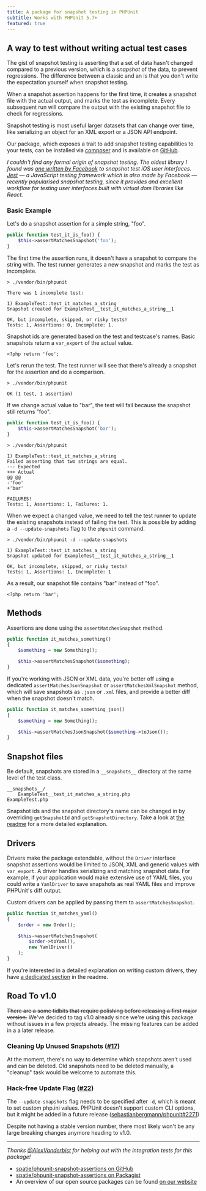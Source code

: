 ```yaml
---
title: A package for snapshot testing in PHPUnit
subtitle: Works with PHPUnit 5.7+
featured: true
---
```

## A way to test without writing actual test cases

The gist of snapshot testing is asserting that a set of data hasn't changed compared to a previous version, which is a *snapshot* of the data, to prevent regressions. The difference between a classic  and an  is that you don't write the expectation yourself when snapshot testing.

When a snapshot assertion happens for the first time, it creates a snapshot file with the actual output, and marks the test as incomplete. Every subsequent run will compare the output with the existing snapshot file to check for regressions.

Snapshot testing is most useful larger datasets that can change over time, like serializing an object for an XML export or a JSON API endpoint.

Our package, which exposes a trait to add snapshot testing capabilities to your tests, can be installed via [composer](https://packagist.org/packages/spatie/phpunit-snapshot-assertions) and is available on [GitHub](https://github.com/spatie/phpunit-snapshot-assertions).

*I couldn't find any formal origin of snapshot testing. The oldest library I found was [one written by Facebook](https://github.com/facebook/ios-snapshot-test-case) to snapshot test iOS user interfaces. [Jest](https://facebook.github.io/jest/) — a JavaScript testing framework which is also made by Facebook — recently popularised snapshot testing, since it provides and excellent workflow for testing user interfaces built with virtual dom libraries like React.*

### Basic Example

Let's do a snapshot assertion for a simple string, "foo".

```php
public function test_it_is_foo() {
    $this->assertMatchesSnapshot('foo');
}
```

The first time the assertion runs, it doesn't have a snapshot to compare the string with. The test runner generates a new snapshot and marks the test as incomplete.

```
> ./vendor/bin/phpunit

There was 1 incomplete test:

1) ExampleTest::test_it_matches_a_string
Snapshot created for ExampleTest__test_it_matches_a_string__1

OK, but incomplete, skipped, or risky tests!
Tests: 1, Assertions: 0, Incomplete: 1.
```

Snapshot ids are generated based on the test and testcase's names. Basic snapshots return a `var_export` of the actual value.

```
<?php return 'foo';
```

Let's rerun the test. The test runner will see that there's already a snapshot for the assertion and do a comparison.

```
> ./vendor/bin/phpunit

OK (1 test, 1 assertion)
```

If we change actual value to "bar", the test will fail because the snapshot still returns "foo".

```php
public function test_it_is_foo() {
    $this->assertMatchesSnapshot('bar');
}
```
```
> ./vendor/bin/phpunit

1) ExampleTest::test_it_matches_a_string
Failed asserting that two strings are equal.
--- Expected
+++ Actual
@@ @@
-'foo'
+'bar'

FAILURES!
Tests: 1, Assertions: 1, Failures: 1.
```

When we expect a changed value, we need to tell the test runner to update the existing snapshots instead of failing the test. This is possible by adding a `-d --update-snapshots` flag to the `phpunit` command.

```
> ./vendor/bin/phpunit -d --update-snapshots

1) ExampleTest::test_it_matches_a_string
Snapshot updated for ExampleTest__test_it_matches_a_string__1

OK, but incomplete, skipped, or risky tests!
Tests: 1, Assertions: 1, Incomplete: 1
```

As a result, our snapshot file contains "bar" instead of "foo".

```
<?php return 'bar';
```

## Methods

Assertions are done using the `assertMatchesSnapshot` method.

```php
public function it_matches_something()
{
    $something = new Something();

    $this->assertMatchesSnapshot($something);
}
```

If you're working with JSON or XML data, you're better off using a dedicated `assertMatchesJsonSnapshot` or `assertMatchesXmlSnapshot` method, which will save snapshots as `.json` or `.xml` files, and provide a better diff when the snapshot doesn't match.

```php
public function it_matches_something_json()
{
    $something = new Something();

    $this->assertMatchesJsonSnapshot($something->toJson());
}
```

## Snapshot files

Be default, snapshots are stored in a `__snapshots__` directory at the same level of the test
class.

```
__snapshots__/
    ExampleTest__test_it_matches_a_string.php
ExampleTest.php
```

Snapshot ids and the snapshot directory's name can be changed in by overriding `getSnapshotId` and `getSnapshotDirectory`. Take a look at [the readme](https://github.com/spatie/phpunit-snapshot-assertions#customizing-snapshot-ids-and-directories) for a more detailed explanation.

## Drivers

Drivers make the package extendable, without the `Driver` interface snapshot assertions would be limited to JSON, XML and generic values with `var_export`. A driver handles serializing and matching snapshot data. For example, if your application would make extensive use of YAML files, you could write a `YamlDriver` to save snapshots as real YAML files and improve PHPUnit's diff output.

Custom drivers can be applied by passing them to `assertMatchesSnapshot`.

```php
public function it_matches_yaml()
{
    $order = new Order();

    $this->assertMatchesSnapshot(
        $order->toYaml(),
        new YamlDriver()
    );
}
```

If you're interested in a detailed explanation on writing custom drivers, they have [a dedicated section](https://github.com/spatie/phpunit-snapshot-assertions#writing-custom-drivers) in the readme.

## Road To v1.0

<strike>There are a some tidbits that require polishing before releasing a first major version.</strike> We've decided to tag v1.0 already since we're using this package without issues in a few projects already. The missing features can be added in a a later release.

### Cleaning Up Unused Snapshots ([#17](https://github.com/spatie/phpunit-snapshot-assertions/issues/17))

At the moment, there's no way to determine which snapshots aren't used and can be deleted. Old snapshots need to be deleted manually, a "cleanup" task would be welcome to automate this.

### Hack-free Update Flag ([#22](https://github.com/spatie/phpunit-snapshot-assertions/issues/22))

The `--update-snapshots` flag needs to be specified after `-d`, which is meant to set custom php.ini values. PHPUnit doesn't support custom CLI options, but it might be added in a future release ([sebastianbergmann/phpunit#2271](https://github.com/sebastianbergmann/phpunit/issues/2271))

Despite not having a stable version number, there most likely won't be any large breaking changes anymore heading to v1.0.

---

*Thanks [@AlexVanderbist](https://twitter.com/alexvanderbist) for helping out with the integration tests for this package!*

- [spatie/phpunit-snapshot-assertions on GitHub](https://github.com/spatie/phpunit-snapshot-assertions)
- [spatie/phpunit-snapshot-assertions on Packagist](https://packagist.org/packages/spatie/phpunit-snapshot-assertions)
- An overview of our open source packages can be found [on our website](https://spatie.be/en/opensource)
